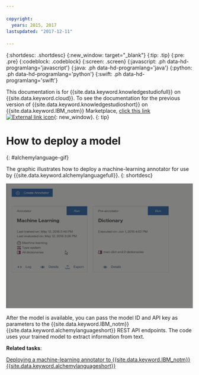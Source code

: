 ```yaml
---

copyright:
  years: 2015, 2017
lastupdated: "2017-12-11"

---
```


{:shortdesc: .shortdesc}
{:new_window: target="_blank"}
{:tip: .tip}
{:pre: .pre}
{:codeblock: .codeblock}
{:screen: .screen}
{:javascript: .ph data-hd-programlang='javascript'}
{:java: .ph data-hd-programlang='java'}
{:python: .ph data-hd-programlang='python'}
{:swift: .ph data-hd-programlang='swift'}

This documentation is for {{site.data.keyword.knowledgestudiofull}} on {{site.data.keyword.cloud}}. To see the documentation for the previous version of {{site.data.keyword.knowledgestudioshort}} on {{site.data.keyword.IBM_notm}} Marketplace, [click this link ![External link icon](../../icons/launch-glyph.svg "External link icon")](https://console.bluemix.net/docs/services/knowledge-studio/alchemylanguage-gif.html){: new_window}.
{: tip}

# How to deploy a model
{: #alchemylanguage-gif}

The graphic illustrates how to deploy a machine-learning annotator for use by {{site.data.keyword.alchemylanguagefull}}.
{: shortdesc}

![Shows the user opening machine-learning annotator Details, clicking Deploy. After deployment processing completed, the user click the Status link, and sees it is available, and gets the model ID.](images/deploy1.gif)

After the model is available, you can pass the model ID and API key as parameters to the {{site.data.keyword.IBM_notm}} {{site.data.keyword.alchemylanguageshort}} REST API endpoints. The code uses your trained model to extract information from text.

**Related tasks**:

[Deploying a machine-learning annotator to {{site.data.keyword.IBM_notm}} {{site.data.keyword.alchemylanguageshort}}](/docs/services/watson-knowledge-studio/publish-ml.html#wks_mabluemix)
